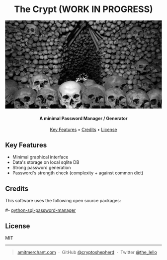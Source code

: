 
<h1 align="center">
  <br>
  The Crypt (WORK IN PROGRESS)
  <br>
</h1>

![TheCrypt](readme/crypt.jpg)

<h4 align="center">A minimal Password Manager / Generator</h4>



<p align="center">
  <a href="#key-features">Key Features</a> •
  <a href="#credits">Credits</a> •
  <a href="#license">License</a>
</p>


## Key Features

* Minimal graphical interface
* Data's storage on local sqlite DB
* Strong password generation
* Password's strength check (complexity + against common dict)


## Credits

This software uses the following open source packages:

#- [python-sql-password-manager](https://github.com/collinsmc23/python-sql-password-manager)


## License

MIT

---

> [amitmerchant.com](https://www.amitmerchant.com) &nbsp;&middot;&nbsp;
> GitHub [@cryptoshepherd](https://github.com/) &nbsp;&middot;&nbsp;
> Twitter [@the_lello](https://twitter.com/)

